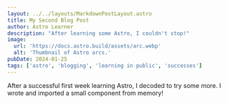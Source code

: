 ```yaml
---
layout: ../../layouts/MarkdownPostLayout.astro
title: My Second Blog Post
author: Astro Learner
description: "After learning some Astro, I couldn't stop!"
image:
  url: 'https://docs.astro.build/assets/arc.webp'
  alt: 'Thumbnail of Astro arcs.'
pubDate: 2024-01-25
tags: ['astro', 'blogging', 'learning in public', 'successes']
---
```


After a successful first week learning Astro, I decoded to try some more. I wrote and imported a small component from memory!
